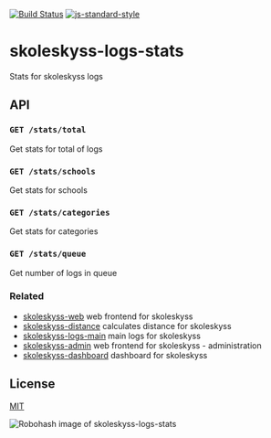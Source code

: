 [![Build Status](https://travis-ci.org/telemark/skoleskyss-logs-stats.svg?branch=master)](https://travis-ci.org/telemark/skoleskyss-logs-stats)
[![js-standard-style](https://img.shields.io/badge/code%20style-standard-brightgreen.svg?style=flat)](https://github.com/feross/standard)

# skoleskyss-logs-stats

Stats for skoleskyss logs

## API

### ```GET /stats/total```

Get stats for total of logs

### ```GET /stats/schools```

Get stats for schools

### ```GET /stats/categories```

Get stats for categories

### ```GET /stats/queue```

Get number of logs in queue

### Related

- [skoleskyss-web](https://github.com/telemark/skoleskyss-web) web frontend for skoleskyss
- [skoleskyss-distance](https://github.com/telemark/minelev-buddy) calculates distance for skoleskyss
- [skoleskyss-logs-main](https://github.com/telemark/skoleskyss-logs-main) main logs for skoleskyss
- [skoleskyss-admin](https://github.com/telemark/skoleskyss-admin) web frontend for skoleskyss - administration
- [skoleskyss-dashboard](https://github.com/telemark/skoleskyss-dashboard) dashboard for skoleskyss

## License

[MIT](LICENSE)

![Robohash image of skoleskyss-logs-stats](https://robots.kebabstudios.party/skoleskyss-logs-stats.png "Robohash image of skoleskyss-logs-stats")